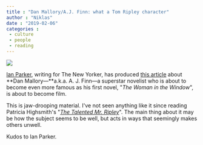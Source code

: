 ```yaml
---
title : "Dan Mallory/A.J. Finn: what a Tom Ripley character"
author : "Niklas"
date : "2019-02-06"
categories : 
 - culture
 - people
 - reading
---
```


[![](https://niklasblog.com/wp-content/Screenshot-2019-02-06-at-08.00.51.jpg)](https://www.newyorker.com/magazine/2019/02/11/a-suspense-novelists-trail-of-deceptions)

[Ian Parker](https://www.newyorker.com/contributors/ian-parker), writing for The New Yorker, has produced [this article](https://www.newyorker.com/magazine/2019/02/11/a-suspense-novelists-trail-of-deceptions) about **Dan Mallory—**a.k.a. A. J. Finn—a superstar novelist who is about to become even more famous as his first novel, "_The Woman in the Window_", is about to become film.

This is jaw-drooping material. I've not seen anything like it since reading Patricia Highsmith's "_[The Talented Mr. Ripley](https://en.wikipedia.org/wiki/The_Talented_Mr._Ripley)_". The main thing about it may be how the subject seems to be well, but acts in ways that seemingly makes others unwell.

Kudos to Ian Parker.
